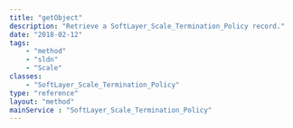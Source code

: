 ```yaml
---
title: "getObject"
description: "Retrieve a SoftLayer_Scale_Termination_Policy record."
date: "2018-02-12"
tags:
    - "method"
    - "sldn"
    - "Scale"
classes:
    - "SoftLayer_Scale_Termination_Policy"
type: "reference"
layout: "method"
mainService : "SoftLayer_Scale_Termination_Policy"
---
```


